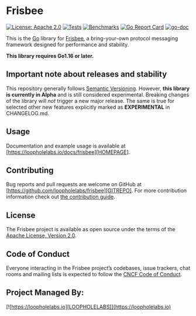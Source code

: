 # Frisbee


[![License: Apache 2.0](https://img.shields.io/badge/License-Apache%202.0-brightgreen.svg)](https://www.apache.org/licenses/LICENSE-2.0)
[![Tests](https://github.com/loopholelabs/frisbee/actions/workflows/tests.yml/badge.svg)](https://github.com/loopholelabs/frisbee/actions/workflows/tests.yml)
[![Benchmarks](https://github.com/loopholelabs/frisbee/actions/workflows/benchmarks.yaml/badge.svg)](https://github.com/loopholelabs/frisbee/actions/workflows/benchmarks.yaml)
[![Go Report Card](https://goreportcard.com/badge/github.com/loopholelabs/frisbee)](https://goreportcard.com/report/github.com/loopholelabs/frisbee)
[![go-doc](https://godoc.org/github.com/loopholelabs/frisbee?status.svg)](https://godoc.org/github.com/loopholelabs/frisbee)

This is the [Go](http://golang.org) library for
[Frisbee](https://loopholelabs.io/docs/frisbee), a bring-your-own protocol messaging framework designed for performance and stability.

**This library requires Go1.16 or later.**

## Important note about releases and stability

This repository generally follows [Semantic
Versioning](https://semver.org/). However, **this library is currently in Alpha** and
is still considered experimental. Breaking changes of the library will _not_ trigger a 
new major release. The same is true for selected other new features explicitly marked as 
**EXPERIMENTAL** in CHANGELOG.md.

## Usage

Documentation and example usage is available at [https://loopholelabs.io/docs/frisbee][HOMEPAGE].

## Contributing

Bug reports and pull requests are welcome on GitHub at [https://github.com/loopholelabs/frisbee][GITREPO]. For more contribution information check out [the contribution guide](https://github.com/loopholelabs/frisbee/blob/master/CONTRIBUTING.md).


## License

The Frisbee project is available as open source under the terms of the [Apache License, Version 2.0](http://www.apache.org/licenses/LICENSE-2.0).

## Code of Conduct

Everyone interacting in the Frisbee project’s codebases, issue trackers, chat rooms and mailing lists is expected to follow the [CNCF Code of Conduct](https://github.com/cncf/foundation/blob/master/code-of-conduct.md).


## Project Managed By:
[![https://loopholelabs.io][LOOPHOLELABS]](https://loopholelabs.io)

[GITREPO]: https://github.com/loopholelabs/frisbee
[LOOPHOLELABS]: https://cdn.loopholelabs.io/loopholelabs/LoopholeLabsLogo.svg
[HOMEPAGE]: https://loopholelabs.io/docs/frisbee
